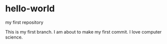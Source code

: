 # hello-world
my first repository

This is my first branch. I am about to make my first commit. I love computer science.
